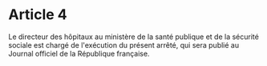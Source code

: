 # Article 4

Le directeur des hôpitaux au ministère de la santé publique et de la sécurité sociale est chargé de l'exécution du présent arrêté, qui sera publié au Journal officiel de la République française.
